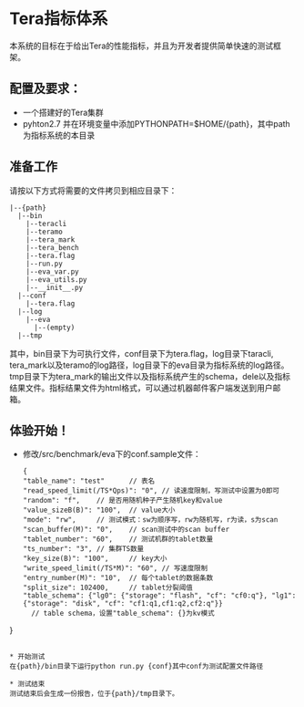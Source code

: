 Tera指标体系
=====

本系统的目标在于给出Tera的性能指标，并且为开发者提供简单快速的测试框架。

## 配置及要求：
* 一个搭建好的Tera集群
* pyhton2.7 并在环境变量中添加PYTHONPATH=$HOME/{path}，其中path为指标系统的本目录

## 准备工作
请按以下方式将需要的文件拷贝到相应目录下：

  ```
  |--{path}
    |--bin
      |--teracli
      |--teramo
      |--tera_mark
      |--tera_bench
      |--tera.flag
      |--run.py
      |--eva_var.py
      |--eva_utils.py
      |--__init__.py
    |--conf
      |--tera.flag
    |--log
      |--eva
        |--(empty)
    |--tmp
  ```
其中，bin目录下为可执行文件，conf目录下为tera.flag，log目录下taracli, tera_mark以及teramo的log路径，log目录下的eva目录为指标系统的log路径。tmp目录下为tera_mark的输出文件以及指标系统产生的schema，dele以及指标结果文件。指标结果文件为html格式，可以通过机器邮件客户端发送到用户邮箱。

## 体验开始！
* 修改/src/benchmark/eva下的conf.sample文件：

  ```
  {
  "table_name": "test"      // 表名
  "read_speed_limit(/TS*Qps)": "0", // 读速度限制，写测试中设置为0即可
  "random": "f",    // 是否用随机种子产生随机key和value
  "value_sizeB(B)": "100",  // value大小
  "mode": "rw",     // 测试模式：sw为顺序写，rw为随机写，r为读，s为scan
  "scan_buffer(M)": "0",    // scan测试中的scan buffer
  "tablet_number": "60",    // 测试机群的tablet数量
  "ts_number": "3", // 集群TS数量
  "key_size(B)": "100",     // key大小
  "write_speed_limit(/TS*M)": "60", // 写速度限制
  "entry_number(M)": "10",  // 每个tablet的数据条数
  "split_size": 102400,     // tablet分裂阈值
  "table_schema": {"lg0": {"storage": "flash", "cf": "cf0:q"}, "lg1": {"storage": "disk", "cf": "cf1:q1,cf1:q2,cf2:q"}}
    // table schema，设置"table_schema": {}为kv模式
}
  ```
  
* 开始测试
在{path}/bin目录下运行python run.py {conf}其中conf为测试配置文件路径

* 测试结束
测试结束后会生成一份报告，位于{path}/tmp目录下。
